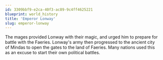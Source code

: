 ```yaml
---
id: 3309bbf9-e2ca-40f3-ac89-9c4ff4625221
blueprint: world_history
title: 'Emperor Lonway'
slug: emperor-lonway
---
```

The mages provided Lonway with their magic, and urged him to prepare for battle with the Faeries. Lonway's army then progressed to the ancient city of Mindas to open the gates to the land of Faeries. Many nations used this as an excuse to start their own political battles.